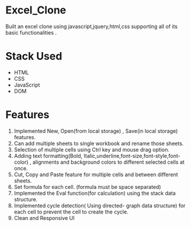 # Excel_Clone
Built an excel clone using javascript,jquery,html,css supporting all of its basic functionalities .

# Stack Used
- HTML
- CSS
- JavaScript
- DOM

# Features
1. Implemented New, Open(from local storage) , Save(in local storage) features.
2. Can add multiple sheets to single workbook and rename those sheets.
3. Selection of multiple cells using Ctrl key and mouse drag option.
4. Adding text formatting(Bold, Italic,underline,font-size,font-style,font-color) , alignments and background colors to different selected cells at once.
5. Cut, Copy and Paste feature for multiple cells and between different sheets.
6. Set formula for each cell. (formula must be space separated)
7. Implemented the Eval function(for calculation) using the stack data structure.
8. Implemented cycle detection( Using directed- graph data structure) for each cell to prevent the cell to create the cycle.
9. Clean and Responsive UI



